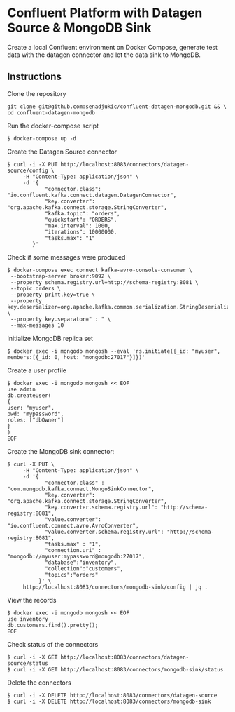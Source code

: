 # Confluent Platform with Datagen Source & MongoDB Sink
Create a local Confluent environment on Docker Compose, generate test data with the datagen connector and let the data sink to MongoDB.

## Instructions

Clone the repository
```
git clone git@github.com:senadjukic/confluent-datagen-mongodb.git && \
cd confluent-datagen-mongodb
```

Run the docker-compose script
```
$ docker-compose up -d
```

Create the Datagen Source connector
```
$ curl -i -X PUT http://localhost:8083/connectors/datagen-source/config \
     -H "Content-Type: application/json" \
     -d '{
            "connector.class": "io.confluent.kafka.connect.datagen.DatagenConnector",
            "key.converter": "org.apache.kafka.connect.storage.StringConverter",
            "kafka.topic": "orders",
            "quickstart": "ORDERS",
            "max.interval": 1000,
            "iterations": 10000000,
            "tasks.max": "1"
        }'
```
Check if some messages were produced
```
$ docker-compose exec connect kafka-avro-console-consumer \
 --bootstrap-server broker:9092 \
 --property schema.registry.url=http://schema-registry:8081 \
 --topic orders \
 --property print.key=true \
 --property key.deserializer=org.apache.kafka.common.serialization.StringDeserializer \
 --property key.separator=" : " \
 --max-messages 10
```

Initialize MongoDB replica set
```
$ docker exec -i mongodb mongosh --eval 'rs.initiate({_id: "myuser", members:[{_id: 0, host: "mongodb:27017"}]})'
```

Create a user profile
```
$ docker exec -i mongodb mongosh << EOF
use admin
db.createUser(
{
user: "myuser",
pwd: "mypassword",
roles: ["dbOwner"]
}
)
EOF
```

Create the MongoDB sink connector:
```
$ curl -X PUT \
     -H "Content-Type: application/json" \
     -d '{
            "connector.class" : "com.mongodb.kafka.connect.MongoSinkConnector",
            "key.converter": "org.apache.kafka.connect.storage.StringConverter",
            "key.converter.schema.registry.url": "http://schema-registry:8081",
            "value.converter": "io.confluent.connect.avro.AvroConverter",
            "value.converter.schema.registry.url": "http://schema-registry:8081",
            "tasks.max" : "1",
            "connection.uri" : "mongodb://myuser:mypassword@mongodb:27017",
            "database":"inventory",
            "collection":"customers",
            "topics":"orders"
          }' \
     http://localhost:8083/connectors/mongodb-sink/config | jq .
```

View the records
```
$ docker exec -i mongodb mongosh << EOF
use inventory
db.customers.find().pretty();
EOF
```

Check status of the connectors
```
$ curl -i -X GET http://localhost:8083/connectors/datagen-source/status
$ curl -i -X GET http://localhost:8083/connectors/mongodb-sink/status
```

Delete the connectors
```
$ curl -i -X DELETE http://localhost:8083/connectors/datagen-source
$ curl -i -X DELETE http://localhost:8083/connectors/mongodb-sink
```